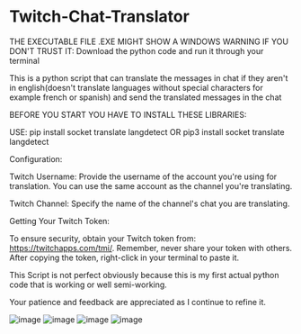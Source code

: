 # Twitch-Chat-Translator
THE EXECUTABLE FILE .EXE MIGHT SHOW A WINDOWS WARNING IF YOU DON'T TRUST IT:
Download the python code and run it through your terminal

This is a python script that can translate the messages in chat if they aren't in english(doesn't translate languages without special characters for example 
french or spanish) and send the translated messages in the chat 

BEFORE YOU START YOU HAVE TO INSTALL THESE LIBRARIES: 

USE: pip install socket translate langdetect OR pip3 install socket translate langdetect 

Configuration:

Twitch Username: Provide the username of the account you're using for translation. You can use the same account as the channel you're translating.

Twitch Channel: Specify the name of the channel's chat you are translating.

Getting Your Twitch Token:

To ensure security, obtain your Twitch token from: https://twitchapps.com/tmi/. Remember, never share your token with others. After copying the token, right-click in your terminal to paste it.

This Script is not perfect obviously because this is my first actual python code that is working or well semi-working.

Your patience and feedback are appreciated as I continue to refine it.

![image](https://github.com/Kyubugai/Twitch-Chat-Translator/assets/142949190/b3c626b9-d21f-4959-ab69-1e4a03084bfd)
![image](https://github.com/Kyubugai/Twitch-Chat-Translator/assets/142949190/4b352b8b-f52f-4d60-928f-5b4ec6a96bd1)
![image](https://github.com/Kyubugai/Twitch-Chat-Translator/assets/142949190/21a945d0-9830-4ce3-a70c-b972e081c0bd)
![image](https://github.com/Kyubugai/Twitch-Chat-Translator/assets/142949190/aef5af20-76e6-469f-bade-0d8f8d2f766d)
